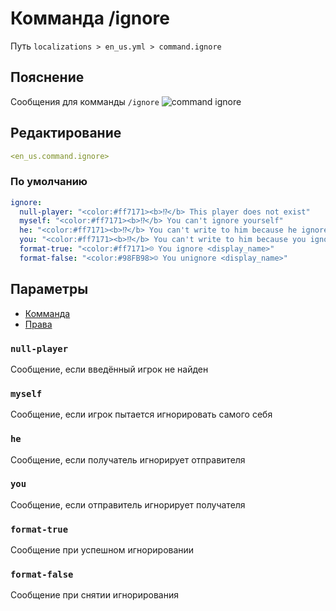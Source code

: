 # Комманда /ignore
Путь `localizations > en_us.yml > command.ignore`

## Пояснение
Сообщения для комманды `/ignore`
![command ignore](/commandignore.png)

## Редактирование
```yaml
<en_us.command.ignore>
```

### По умолчанию
```yaml
ignore:
  null-player: "<color:#ff7171><b>⁉</b> This player does not exist"
  myself: "<color:#ff7171><b>⁉</b> You can't ignore yourself"
  he: "<color:#ff7171><b>⁉</b> You can't write to him because he ignore you"
  you: "<color:#ff7171><b>⁉</b> You can't write to him because you ignore him"
  format-true: "<color:#ff7171>☹ You ignore <display_name>"
  format-false: "<color:#98FB98>☺ You unignore <display_name>"
```

## Параметры

- [Комманда](/docs/command/ignore/)
- [Права](/docs/permission/command/ignore/)

### `null-player`

Сообщение, если введённый игрок не найден

### `myself`

Сообщение, если игрок пытается игнорировать самого себя

### `he`

Сообщение, если получатель игнорирует отправителя

### `you`

Сообщение, если отправитель игнорирует получателя

### `format-true`

Сообщение при успешном игнорировании

### `format-false`

Сообщение при снятии игнорирования

